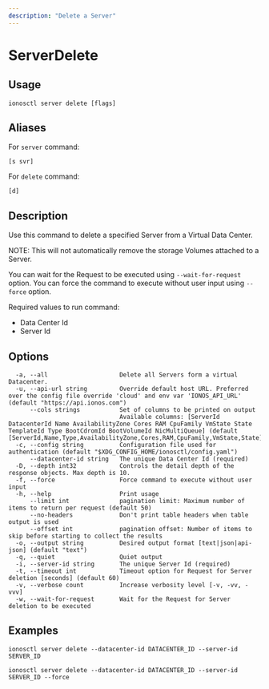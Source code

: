 ```yaml
---
description: "Delete a Server"
---
```


# ServerDelete

## Usage

```text
ionosctl server delete [flags]
```

## Aliases

For `server` command:

```text
[s svr]
```

For `delete` command:

```text
[d]
```

## Description

Use this command to delete a specified Server from a Virtual Data Center.

NOTE: This will not automatically remove the storage Volumes attached to a Server.

You can wait for the Request to be executed using `--wait-for-request` option. You can force the command to execute without user input using `--force` option.

Required values to run command:

* Data Center Id
* Server Id

## Options

```text
  -a, --all                    Delete all Servers form a virtual Datacenter.
  -u, --api-url string         Override default host URL. Preferred over the config file override 'cloud' and env var 'IONOS_API_URL' (default "https://api.ionos.com")
      --cols strings           Set of columns to be printed on output 
                               Available columns: [ServerId DatacenterId Name AvailabilityZone Cores RAM CpuFamily VmState State TemplateId Type BootCdromId BootVolumeId NicMultiQueue] (default [ServerId,Name,Type,AvailabilityZone,Cores,RAM,CpuFamily,VmState,State])
  -c, --config string          Configuration file used for authentication (default "$XDG_CONFIG_HOME/ionosctl/config.yaml")
      --datacenter-id string   The unique Data Center Id (required)
  -D, --depth int32            Controls the detail depth of the response objects. Max depth is 10.
  -f, --force                  Force command to execute without user input
  -h, --help                   Print usage
      --limit int              pagination limit: Maximum number of items to return per request (default 50)
      --no-headers             Don't print table headers when table output is used
      --offset int             pagination offset: Number of items to skip before starting to collect the results
  -o, --output string          Desired output format [text|json|api-json] (default "text")
  -q, --quiet                  Quiet output
  -i, --server-id string       The unique Server Id (required)
  -t, --timeout int            Timeout option for Request for Server deletion [seconds] (default 60)
  -v, --verbose count          Increase verbosity level [-v, -vv, -vvv]
  -w, --wait-for-request       Wait for the Request for Server deletion to be executed
```

## Examples

```text
ionosctl server delete --datacenter-id DATACENTER_ID --server-id SERVER_ID

ionosctl server delete --datacenter-id DATACENTER_ID --server-id SERVER_ID --force
```

